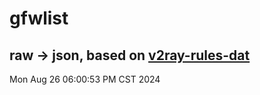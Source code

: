 # gfwlist
## raw -> json, based on [v2ray-rules-dat](https://github.com/Loyalsoldier/v2ray-rules-dat)
Mon Aug 26 06:00:53 PM CST 2024

